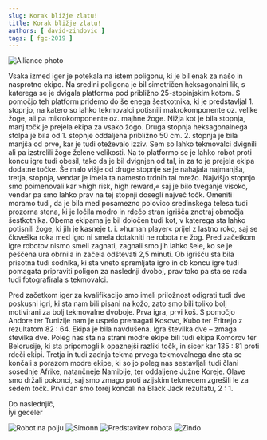 ```yaml
---
slug: Korak bližje zlatu!
title: Korak bližje zlatu!
authors: [ david-zindovic ]
tags: [ fgc-2019 ]
---
```


![Alliance photo](img/alliance.jpg)

Vsaka izmed iger je potekala na istem poligonu, ki je bil enak za našo in nasprotno ekipo.
Na sredini poligona je bil simetričen heksagonalni lik, s katerega se je dvigala platforma
pod približno 25-stopinjskim kotom. <!-- truncate --> S pomočjo teh platform pridemo do še
enega šestkotnika, ki je predstavljal 1. stopnjo, na katero so lahko tekmovalci potisnili 
makrokomponente oz. velike žoge, ali pa mikrokomponente oz. majhne žoge. Nižja kot je bila
stopnja, manj točk je prejela ekipa za vsako žogo. Druga stopnja heksagonalnega stolpa je
bila od 1. stopnje oddaljena približno 50 cm. 2. stopnja je bila manjša od prve, kar je tudi
oteževalo izziv. Sem so lahko tekmovalci dvignili ali pa izstrelili žoge želene velikosti.
Na to platformo se je lahko robot proti koncu igre tudi obesil, tako da je bil dvignjen od
tal, in za to je prejela ekipa dodatne točke. Še malo višje od druge stopnje se je nahajala
najmanjša, tretja, stopnja, vendar je imela ta namesto trdnih tal mrežo. Najvišjo stopnjo
smo poimenovali kar »high risk, high reward,« saj je bilo tveganje visoko, vendar pa smo
lahko prav na tej stopnji dosegli največ točk. Omeniti moramo tudi, da je bila med posamezno
polovico sredinskega telesa tudi prozorna stena, ki je ločila modro in rdečo stran igrišča
znotraj območja šestkotnika. Obema ekipama je bil določen tudi kot, v katerega sta lahko
potisnili žoge, ki jih je kasneje t. i. »human player« prijel z lastno roko, saj se človeška
roka med igro ni smela dotakniti ne robota ne žog. Pred začetkom igre robotov nismo smeli
zagnati, zagnali smo jih lahko šele, ko se je peščena ura obrnila in začela odštevati 2,5
minuti. Ob igrišču sta bila prisotna tudi sodnika, ki sta vneto spremljata igro in ob koncu
igre tudi pomagata pripraviti poligon za naslednji dvoboj, prav tako pa sta se rada tudi
fotografirala s tekmovalci.

Pred začetkom iger za kvalifikacijo smo imeli priložnost odigrati tudi dve poskusni igri,
ki sta nam bili pisani na kožo, zato smo bili toliko bolj motivirani za bolj tekmovalne dvoboje.
Prva igra, prvi koš. S pomočjo Andore ter Tunizije nam je uspelo premagati Kosovo, Kubo ter
Eritrejo z rezultatom 82 : 64. Ekipa je bila navdušena. Igra številka dve – zmaga številka dve.
Poleg nas sta na strani modre ekipe bili tudi ekipa Komorov ter Belorusije, ki sta pripomogli
k opaznejši razliki točk, in sicer kar 135 : 81 proti rdeči ekipi. Tretja in tudi zadnja tekma
prvega tekmovalnega dne sta se končali s porazom modre ekipe, ki so jo poleg nas sestavljali
tudi člani sosednje Afrike, natančneje Namibije, ter oddaljene Južne Koreje. Glave smo držali
pokonci, saj smo zmago proti azijskim tekmecem zgrešili le za sedem točk. Prvi dan smo torej
končali na Black Jack rezultatu, 2 : 1.

Do naslednjič, <br />
İyi geceler

![Robot na polju](img/robot.jpg)
![Simonn](img/simon.jpg)
![Predstavitev robota](img/predstavitev.jpg)
![Zindo](img/zindo.jpg)
